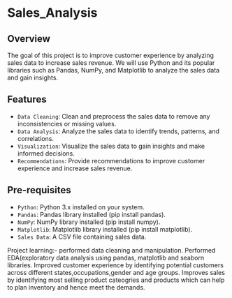 # Sales_Analysis
## Overview
The goal of this project is to improve customer experience by analyzing sales data to increase sales revenue. We will use Python and its popular libraries such as Pandas, NumPy, and Matplotlib to analyze the sales data and gain insights.
## Features
- `Data Cleaning`: Clean and preprocess the sales data to remove any inconsistencies or missing values.
- `Data Analysis`: Analyze the sales data to identify trends, patterns, and correlations.
- `Visualization`: Visualize the sales data to gain insights and make informed decisions.
- `Recommendations`: Provide recommendations to improve customer experience and increase sales revenue.
## Pre-requisites
- `Python`: Python 3.x installed on your system.
- `Pandas`: Pandas library installed (pip install pandas).
- `NumPy`: NumPy library installed (pip install numpy).
- `Matplotlib`: Matplotlib library installed (pip install matplotlib).
- `Sales Data`: A CSV file containing sales data.
  
Project learning:- performed data cleaning and manipulation.
Performed EDA(exploratory data analysis using pandas, matplotlib and seaborn libraries.
Improved customer experience by identifying potential customers across different states,occupations,gender and age groups.
Improves sales by identifying most selling product cateogries and products which can help to plan inventory and hence meet the demands. 
